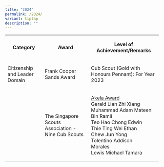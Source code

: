 ```yaml
---
title: "2024"
permalink: /2024/
variant: tiptap
description: ""
---
```

<p></p>
<table style="minWidth: 75px">
<colgroup>
<col>
<col>
<col>
</colgroup>
<tbody>
<tr>
<th rowspan="1" colspan="1">
<p>Category</p>
</th>
<th rowspan="1" colspan="1">
<p>Award</p>
</th>
<th rowspan="1" colspan="1">
<p>Level of Achievement/Remarks</p>
</th>
</tr>
<tr>
<td rowspan="1" colspan="1">
<p>Citizenship and Leader Domain</p>
</td>
<td rowspan="1" colspan="1">
<p>Frank Cooper Sands Award</p>
</td>
<td rowspan="1" colspan="1">
<p>Cub Scout (Gold with Honours Pennant): For Year 2023</p>
</td>
</tr>
<tr>
<td rowspan="1" colspan="1">
<p></p>
</td>
<td rowspan="1" colspan="1">
<p>The Singapore Scouts Association - Nine Cub Scouts</p>
</td>
<td rowspan="1" colspan="1">
<p><u>Akela Award</u>
<br>Gerald Lian Zhi Xiang
<br>Muhammad Adam Mateen Bin Ramli
<br>Teo Hao Chong Edwin
<br>Thie Ting Wei Ethan
<br>Chew Jun Yong
<br>Tolentino Addison Morales&nbsp;&nbsp;&nbsp;&nbsp;&nbsp;&nbsp;&nbsp;&nbsp;&nbsp;
<br>Lewis Michael Tamara</p>
</td>
</tr>
</tbody>
</table>
<p></p>